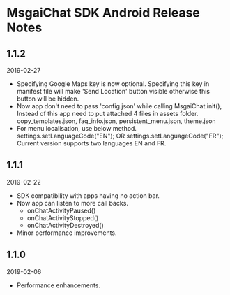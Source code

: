 # MsgaiChat SDK Android Release Notes

## 1.1.2
2019-02-27
* Specifying Google Maps key is now optional. Specifying this key in manifest file will make 'Send Location' button visible otherwise this button will be hidden.
* Now app don't need to pass 'config.json' while calling MsgaiChat.init(), Instead of this app need to put attached 4 files in assets folder. copy_templates.json, faq_info.json, persistent_menu.json, theme.json
* For menu localisation, use below method.
  settings.setLanguageCode("EN"); OR settings.setLanguageCode("FR"); Current version supports two languages EN and FR.
  

## 1.1.1
2019-02-22
* SDK compatibility with apps having no action bar.
* Now app can listen to more call backs.
   * onChatActivityPaused()
   * onChatActivityStopped()
   * onChatActivityDestroyed()
* Minor performance improvements.

## 1.1.0
2019-02-06

* Performance enhancements.


